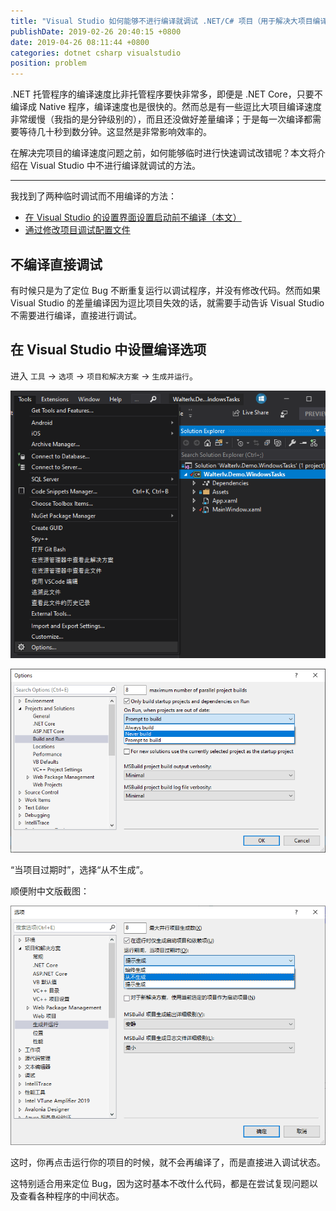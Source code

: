 ```yaml
---
title: "Visual Studio 如何能够不进行编译就调试 .NET/C# 项目（用于解决大项目编译缓慢的问题）"
publishDate: 2019-02-26 20:40:15 +0800
date: 2019-04-26 08:11:44 +0800
categories: dotnet csharp visualstudio
position: problem
---
```


.NET 托管程序的编译速度比非托管程序要快非常多，即便是 .NET Core，只要不编译成 Native 程序，编译速度也是很快的。然而总是有一些逗比大项目编译速度非常缓慢（我指的是分钟级别的），而且还没做好差量编译；于是每一次编译都需要等待几十秒到数分钟。这显然是非常影响效率的。

在解决完项目的编译速度问题之前，如何能够临时进行快速调试改错呢？本文将介绍在 Visual Studio 中不进行编译就调试的方法。

---

我找到了两种临时调试而不用编译的方法：

- [在 Visual Studio 的设置界面设置启动前不编译（本文）](/post/debug-without-building-for-visual-studio-project)
- [通过修改项目调试配置文件](/post/debug-project-without-building-via-launch-settings)

## 不编译直接调试

有时候只是为了定位 Bug 不断重复运行以调试程序，并没有修改代码。然而如果 Visual Studio 的差量编译因为逗比项目失效的话，就需要手动告诉 Visual Studio 不需要进行编译，直接进行调试。

## 在 Visual Studio 中设置编译选项

进入 `工具` -> `选项` -> `项目和解决方案` -> `生成并运行`。

![打开选项](/static/posts/2019-02-26-20-08-51.png)

![生成并运行](/static/posts/2019-02-26-20-34-12.png)

“当项目过期时”，选择“从不生成”。

顺便附中文版截图：

![中文版生成并运行](/static/posts/2019-02-26-20-39-51.png)

这时，你再点击运行你的项目的时候，就不会再编译了，而是直接进入调试状态。

这特别适合用来定位 Bug，因为这时基本不改什么代码，都是在尝试复现问题以及查看各种程序的中间状态。
